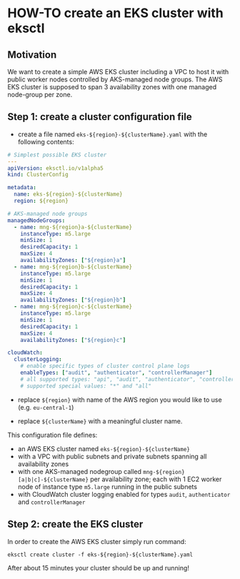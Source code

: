 # HOW-TO create an EKS cluster with eksctl

## Motivation

We want to create a simple AWS EKS cluster including a VPC to host it with public worker nodes
controlled by AKS-managed node groups. The AWS EKS cluster is supposed to span 3 availability zones
with one managed node-group per zone.

## Step 1: create a cluster configuration file

* create a file named `eks-${region}-${clusterName}.yaml` with the following contents:

``` yaml linenums="1"
# Simplest possible EKS cluster
---
apiVersion: eksctl.io/v1alpha5
kind: ClusterConfig

metadata:
  name: eks-${region}-${clusterName}
  region: ${region}

# AKS-managed node groups
managedNodeGroups:
  - name: mng-${region}a-${clusterName}
    instanceType: m5.large
    minSize: 1
    desiredCapacity: 1
    maxSize: 4
    availabilityZones: ["${region}a"]
  - name: mng-${region}b-${clusterName}
    instanceType: m5.large
    minSize: 1
    desiredCapacity: 1
    maxSize: 4
    availabilityZones: ["${region}b"]
  - name: mng-${region}c-${clusterName}
    instanceType: m5.large
    minSize: 1
    desiredCapacity: 1
    maxSize: 4
    availabilityZones: ["${region}c"]

cloudWatch:
  clusterLogging:
    # enable specific types of cluster control plane logs
    enableTypes: ["audit", "authenticator", "controllerManager"]
    # all supported types: "api", "audit", "authenticator", "controllerManager", "scheduler"
    # supported special values: "*" and "all"
```

* replace `${region}` with name of the AWS region you would like to use (e.g. `eu-central-1`)

* replace `${clusterName}` with a meaningful cluster name.
 
This configuration file defines:

* an AWS EKS cluster named `eks-${region}-${clusterName}`
* with a VPC with public subnets and private subnets spanning all availability zones
* with one AKS-managed nodegroup called `mng-${region}[a|b|c]-${clusterName}` per availability zone; each with 1 EC2 worker node of instance type `m5.large`
running in the public subnets
* with CloudWatch cluster logging enabled for types `audit`, `authenticator` and `controllerManager`

## Step 2: create the EKS cluster

In order to create the AWS EKS cluster simply run command: 

``` shell
eksctl create cluster -f eks-${region}-${clusterName}.yaml 
```

After about 15 minutes your cluster should be up and running!